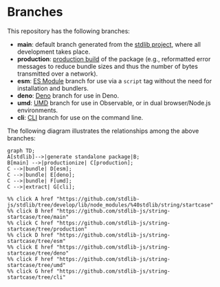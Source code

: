 <!--

@license Apache-2.0

Copyright (c) 2023 The Stdlib Authors.

Licensed under the Apache License, Version 2.0 (the "License");
you may not use this file except in compliance with the License.
You may obtain a copy of the License at

    http://www.apache.org/licenses/LICENSE-2.0

Unless required by applicable law or agreed to in writing, software
distributed under the License is distributed on an "AS IS" BASIS,
WITHOUT WARRANTIES OR CONDITIONS OF ANY KIND, either express or implied.
See the License for the specific language governing permissions and
limitations under the License.

-->

# Branches

This repository has the following branches:

-   **main**: default branch generated from the [stdlib project][stdlib-url], where all development takes place.
-   **production**: [production build][production-url] of the package (e.g., reformatted error messages to reduce bundle sizes and thus the number of bytes transmitted over a network).
-   **esm**: [ES Module][esm-url] branch for use via a `script` tag without the need for installation and bundlers.
-   **deno**: [Deno][deno-url] branch for use in Deno.
-   **umd**: [UMD][umd-url] branch for use in Observable, or in dual browser/Node.js environments.
-   **cli**: [CLI][cli-url] branch for use on the command line.

The following diagram illustrates the relationships among the above branches:

```mermaid
graph TD;
A[stdlib]-->|generate standalone package|B;
B[main] -->|productionize| C[production];
C -->|bundle| D[esm];
C -->|bundle| E[deno];
C -->|bundle| F[umd];
C -->|extract| G[cli];

%% click A href "https://github.com/stdlib-js/stdlib/tree/develop/lib/node_modules/%40stdlib/string/startcase"
%% click B href "https://github.com/stdlib-js/string-startcase/tree/main"
%% click C href "https://github.com/stdlib-js/string-startcase/tree/production"
%% click D href "https://github.com/stdlib-js/string-startcase/tree/esm"
%% click E href "https://github.com/stdlib-js/string-startcase/tree/deno"
%% click F href "https://github.com/stdlib-js/string-startcase/tree/umd"
%% click G href "https://github.com/stdlib-js/string-startcase/tree/cli"
```

[stdlib-url]: https://github.com/stdlib-js/stdlib/tree/develop/lib/node_modules/%40stdlib/string/startcase
[production-url]: https://github.com/stdlib-js/string-startcase/tree/production
[deno-url]: https://github.com/stdlib-js/string-startcase/tree/deno
[umd-url]: https://github.com/stdlib-js/string-startcase/tree/umd
[esm-url]: https://github.com/stdlib-js/string-startcase/tree/esm
[cli-url]: https://github.com/stdlib-js/string-startcase/tree/cli